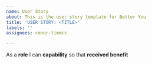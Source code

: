 ```yaml
---
name: User Story
about: This is the user story template for Better You
title: 'USER STORY: <TITLE>'
labels: ''
assignees: conor-timmis

---
```


As a **role** I can **capability** so that **received benefit**
